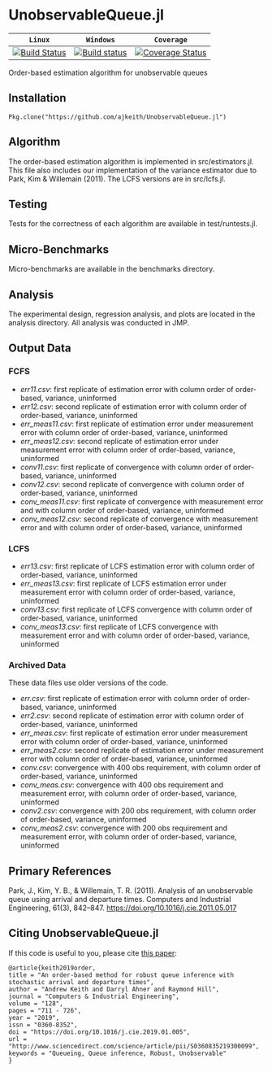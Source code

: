 # UnobservableQueue.jl

| **`Linux`** | **`Windows`** | **`Coverage`** |
|-----------------|---------------------|---------------------|
| [![Build Status](https://travis-ci.org/ajkeith/UnobservableQueue.jl.svg?branch=master)](https://travis-ci.org/JuliaPOMDP/UnobservableQueue.jl) | [![Build status](https://ci.appveyor.com/api/projects/status/6t1b3xel2ilwfo3r?svg=true)](https://ci.appveyor.com/project/ajkeith/unobservablequeue-jl) | [![Coverage Status](https://coveralls.io/repos/github/ajkeith/UnobservableQueue.jl/badge.svg?branch=master)](https://coveralls.io/github/ajkeith/UnobservableQueue.jl?branch=master) |

Order-based estimation algorithm for unobservable queues

## Installation
`Pkg.clone("https://github.com/ajkeith/UnobservableQueue.jl")`

## Algorithm
The order-based estimation algorithm is implemented in src/estimators.jl. This file also includes our implementation of the variance estimator due to Park, Kim & Willemain (2011). The LCFS versions are in src/lcfs.jl.

## Testing
Tests for the correctness of each algorithm are available in test/runtests.jl.

## Micro-Benchmarks
Micro-benchmarks are available in the benchmarks directory.

## Analysis
The experimental design, regression analysis, and plots are located in the analysis directory. All analysis was conducted in JMP.

## Output Data

### FCFS
- *err11.csv*: first replicate of estimation error with column order of order-based, variance, uninformed
- *err12.csv*: second replicate of estimation error with column order of order-based, variance, uninformed
- *err_meas11.csv*: first replicate of estimation error under measurement error with column order of order-based, variance, uninformed
- *err_meas12.csv*: second replicate of estimation error under measurement error with column order of order-based, variance, uninformed
- *conv11.csv*: first replicate of convergence with column order of order-based, variance, uninformed
- *conv12.csv*: second replicate of convergence with column order of order-based, variance, uninformed
- *conv_meas11.csv*: first replicate of convergence with measurement error and with column order of order-based, variance, uninformed
- *conv_meas12.csv*: second replicate of convergence with measurement error and with column order of order-based, variance, uninformed

### LCFS
- *err13.csv*: first replicate of LCFS estimation error with column order of order-based, variance, uninformed
- *err_meas13.csv*: first replicate of LCFS estimation error under measurement error with column order of order-based, variance, uninformed
- *conv13.csv*: first replicate of LCFS convergence with column order of order-based, variance, uninformed
- *conv_meas13.csv*: first replicate of LCFS convergence with measurement error and with column order of order-based, variance, uninformed

### Archived Data
These data files use older versions of the code.
- *err.csv*: first replicate of estimation error with column order of order-based, variance, uninformed
- *err2.csv*: second replicate of estimation error with column order of order-based, variance, uninformed
- *err_meas.csv*: first replicate of estimation error under measurement error with column order of order-based, variance, uninformed
- *err_meas2.csv*: second replicate of estimation error under measurement error with column order of order-based, variance, uninformed
- *conv.csv*: convergence with 400 obs requirement, with column order of order-based, variance, uninformed
- *conv_meas.csv*: convergence with 400 obs requirement and measurement error, with column order of order-based, variance, uninformed
- *conv2.csv*: convergence with 200 obs requirement, with column order of order-based, variance, uninformed
- *conv_meas2.csv*: convergence with 200 obs requirement and measurement error, with column order of order-based, variance, uninformed

## Primary References
Park, J., Kim, Y. B., & Willemain, T. R. (2011). Analysis of an unobservable queue using arrival and departure times. Computers and Industrial Engineering, 61(3), 842–847. https://doi.org/10.1016/j.cie.2011.05.017

## Citing UnobservableQueue.jl
If this code is useful to you, please cite [this paper](https://www.sciencedirect.com/science/article/abs/pii/S0360835219300099#ec-research-data):

```
@article{keith2019order,
title = "An order-based method for robust queue inference with stochastic arrival and departure times",
author = "Andrew Keith and Darryl Ahner and Raymond Hill",
journal = "Computers & Industrial Engineering",
volume = "128",
pages = "711 - 726",
year = "2019",
issn = "0360-8352",
doi = "https://doi.org/10.1016/j.cie.2019.01.005",
url = "http://www.sciencedirect.com/science/article/pii/S0360835219300099",
keywords = "Queueing, Queue inference, Robust, Unobservable"
}
```
